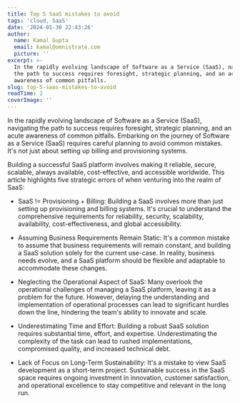 ```yaml
---
title: Top 5 SaaS mistakes to avoid
tags: 'cloud, SaaS'
date: '2024-01-30 22:43:26'
author:
  name: Kamal Gupta
  email: kamal@omnistrate.com
  picture: ''
excerpt: >-
  In the rapidly evolving landscape of Software as a Service (SaaS), navigating
  the path to success requires foresight, strategic planning, and an acute
  awareness of common pitfalls.
slug: top-5-saas-mistakes-to-avoid
readTime: 2
coverImage: ''
---
```


In the rapidly evolving landscape of Software as a Service (SaaS), navigating the path to success requires foresight, strategic planning, and an acute awareness of common pitfalls. Embarking on the journey of Software as a Service (SaaS) requires careful planning to avoid common mistakes. It's not just about setting up billing and provisioning systems.

Building a successful SaaS platform involves making it reliable, secure, scalable, always available, cost-effective, and accessible worldwide. This article highlights five strategic errors of when venturing into the realm of SaaS:

- SaaS != Provisioning + Billing: Building a SaaS involves more than just setting up provisioning and billing systems. It's crucial to understand the comprehensive requirements for reliability, security, scalability, availability, cost-effectiveness, and global accessibility.

- Assuming Business Requirements Remain Static: It's a common mistake to assume that business requirements will remain constant, and building a SaaS solution solely for the current use-case. In reality, business needs evolve, and a SaaS platform should be flexible and adaptable to accommodate these changes.

- Neglecting the Operational Aspect of SaaS: Many overlook the operational challenges of managing a SaaS platform, leaving it as a problem for the future. However, delaying the understanding and implementation of operational processes can lead to significant hurdles down the line, hindering the team's ability to innovate and scale.

- Underestimating Time and Effort: Building a robust SaaS solution requires substantial time, effort, and expertise. Underestimating the complexity of the task can lead to rushed implementations, compromised quality, and increased technical debt.

- Lack of Focus on Long-Term Sustainability: It's a mistake to view SaaS development as a short-term project. Sustainable success in the SaaS space requires ongoing investment in innovation, customer satisfaction, and operational excellence to stay competitive and relevant in the long run.
